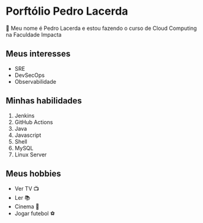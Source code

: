 # Porftólio Pedro Lacerda

👋 Meu nome é Pedro Lacerda e estou fazendo o curso de Cloud Computing na Faculdade Impacta

## Meus interesses

- SRE
- DevSecOps
- Observabilidade

## Minhas habilidades

1. Jenkins
2. GitHub Actions
3. Java
4. Javascript
5. Shell
6. MySQL
7. Linux Server

## Meus hobbies

- Ver TV 📺
- Ler 📚
- Cinema 🎥
- Jogar futebol ⚽
